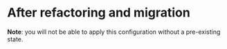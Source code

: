 # After refactoring and migration

**Note**: you will not be able to apply this configuration without a pre-existing state.